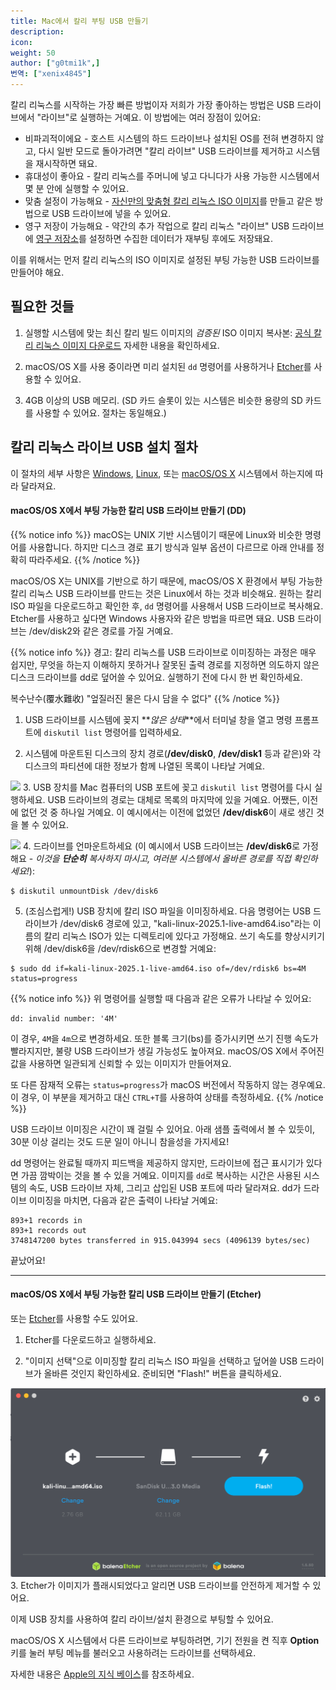 ```yaml
---
title: Mac에서 칼리 부팅 USB 만들기
description:
icon:
weight: 50
author: ["g0tmi1k",]
번역: ["xenix4845"]
---
```


칼리 리눅스를 시작하는 가장 빠른 방법이자 저희가 가장 좋아하는 방법은 USB 드라이브에서 "라이브"로 실행하는 거예요. 이 방법에는 여러 장점이 있어요:

- 비파괴적이에요 - 호스트 시스템의 하드 드라이브나 설치된 OS를 전혀 변경하지 않고, 다시 일반 모드로 돌아가려면 "칼리 라이브" USB 드라이브를 제거하고 시스템을 재시작하면 돼요.
- 휴대성이 좋아요 - 칼리 리눅스를 주머니에 넣고 다니다가 사용 가능한 시스템에서 몇 분 안에 실행할 수 있어요.
- 맞춤 설정이 가능해요 - [자신만의 맞춤형 칼리 리눅스 ISO 이미지](https://kali.org/docs/development/live-build-a-custom-kali-iso/)를 만들고 같은 방법으로 USB 드라이브에 넣을 수 있어요.
- 영구 저장이 가능해요 - 약간의 추가 작업으로 칼리 리눅스 "라이브" USB 드라이브에 [영구 저장소](https://kali.org/docs/usb/usb-persistence/)를 설정하면 수집한 데이터가 재부팅 후에도 저장돼요.

이를 위해서는 먼저 칼리 리눅스의 ISO 이미지로 설정된 부팅 가능한 USB 드라이브를 만들어야 해요.

## 필요한 것들

1. 실행할 시스템에 맞는 최신 칼리 빌드 이미지의 _검증된_ ISO 이미지 복사본: [공식 칼리 리눅스 이미지 다운로드](https://kali.org/docs/introduction/download-official-kali-linux-images/) 자세한 내용을 확인하세요.

2. macOS/OS X를 사용 중이라면 미리 설치된 `dd` 명령어를 사용하거나 [Etcher](https://www.balena.io/etcher/)를 사용할 수 있어요.

3. 4GB 이상의 USB 메모리. (SD 카드 슬롯이 있는 시스템은 비슷한 용량의 SD 카드를 사용할 수 있어요. 절차는 동일해요.)

## 칼리 리눅스 라이브 USB 설치 절차

이 절차의 세부 사항은 [Windows](https://kali.org/docs/usb/live-usb-install-with-windows/), [Linux](https://kali.org/docs/usb/live-usb-install-with-linux/), 또는 [macOS/OS X](https://kali.org/docs/usb/live-usb-install-with-mac/) 시스템에서 하는지에 따라 달라져요.

#### macOS/OS X에서 부팅 가능한 칼리 USB 드라이브 만들기 (DD)

{{% notice info %}}
macOS는 UNIX 기반 시스템이기 때문에 Linux와 비슷한 명령어를 사용합니다. 하지만 디스크 경로 표기 방식과 일부 옵션이 다르므로 아래 안내를 정확히 따라주세요.
{{% /notice %}}

macOS/OS X는 UNIX를 기반으로 하기 때문에, macOS/OS X 환경에서 부팅 가능한 칼리 리눅스 USB 드라이브를 만드는 것은 Linux에서 하는 것과 비슷해요. 원하는 칼리 ISO 파일을 다운로드하고 확인한 후, `dd` 명령어를 사용해서 USB 드라이브로 복사해요. Etcher를 사용하고 싶다면 Windows 사용자와 같은 방법을 따르면 돼요. USB 드라이브는 /dev/disk2와 같은 경로를 가질 거예요.

{{% notice info %}}
경고: 칼리 리눅스를 USB 드라이브로 이미징하는 과정은 매우 쉽지만, 무엇을 하는지 이해하지 못하거나 잘못된 출력 경로를 지정하면 의도하지 않은 디스크 드라이브를 dd로 덮어쓸 수 있어요. 실행하기 전에 다시 한 번 확인하세요.

복수난수(覆水難收) "엎질러진 물은 다시 담을 수 없다"
{{% /notice %}}

1. USB 드라이브를 시스템에 꽂지 **_않은 상태_**에서 터미널 창을 열고 명령 프롬프트에 `diskutil list` 명령어를 입력하세요.

2. 시스템에 마운트된 디스크의 장치 경로(**/dev/disk0**, **/dev/disk1** 등과 같은)와 각 디스크의 파티션에 대한 정보가 함께 나열된 목록이 나타날 거예요.

![](TerminalScreenSnapz010.png)
3. USB 장치를 Mac 컴퓨터의 USB 포트에 꽂고 `diskutil list` 명령어를 다시 실행하세요. USB 드라이브의 경로는 대체로 목록의 마지막에 있을 거예요. 어쨌든, 이전에 없던 것 중 하나일 거예요. 이 예시에서는 이전에 없었던 **/dev/disk6**이 새로 생긴 것을 볼 수 있어요.

![](TerminalScreenSnapz011.png)
4. 드라이브를 언마운트하세요 (이 예시에서 USB 드라이브는 **/dev/disk6**로 가정해요 - _이것을 **단순히** 복사하지 마시고, 여러분 시스템에서 올바른 경로를 직접 확인하세요!_):

```console
$ diskutil unmountDisk /dev/disk6
```

5. (조심스럽게!) USB 장치에 칼리 ISO 파일을 이미징하세요. 다음 명령어는 USB 드라이브가 /dev/disk6 경로에 있고, "kali-linux-2025.1-live-amd64.iso"라는 이름의 칼리 리눅스 ISO가 있는 디렉토리에 있다고 가정해요. 쓰기 속도를 향상시키기 위해 /dev/disk6을 /dev/rdisk6으로 변경할 거예요:

```console
$ sudo dd if=kali-linux-2025.1-live-amd64.iso of=/dev/rdisk6 bs=4M status=progress
```

{{% notice info %}}
위 명령어를 실행할 때 다음과 같은 오류가 나타날 수 있어요:

```plaintext
dd: invalid number: '4M'
```

이 경우, `4M`을 `4m`으로 변경하세요. 또한 블록 크기(bs)를 증가시키면 쓰기 진행 속도가 빨라지지만, 불량 USB 드라이브가 생길 가능성도 높아져요. macOS/OS X에서 주어진 값을 사용하면 일관되게 신뢰할 수 있는 이미지가 만들어져요.

또 다른 잠재적 오류는 `status=progress`가 macOS 버전에서 작동하지 않는 경우예요. 이 경우, 이 부분을 제거하고 대신 `CTRL+T`를 사용하여 상태를 측정하세요.
{{% /notice %}}

USB 드라이브 이미징은 시간이 꽤 걸릴 수 있어요. 아래 샘플 출력에서 볼 수 있듯이, 30분 이상 걸리는 것도 드문 일이 아니니 참을성을 가지세요!

dd 명령어는 완료될 때까지 피드백을 제공하지 않지만, 드라이브에 접근 표시기가 있다면 가끔 깜박이는 것을 볼 수 있을 거예요. 이미지를 `dd`로 복사하는 시간은 사용된 시스템의 속도, USB 드라이브 자체, 그리고 삽입된 USB 포트에 따라 달라져요. dd가 드라이브 이미징을 마치면, 다음과 같은 출력이 나타날 거예요:

```plaintext
893+1 records in
893+1 records out
3748147200 bytes transferred in 915.043994 secs (4096139 bytes/sec)
```

끝났어요!

- - -

#### macOS/OS X에서 부팅 가능한 칼리 USB 드라이브 만들기 (Etcher)

또는 [Etcher](https://www.balena.io/etcher/)를 사용할 수도 있어요.

1. Etcher를 다운로드하고 실행하세요.

2. "이미지 선택"으로 이미징할 칼리 리눅스 ISO 파일을 선택하고 덮어쓸 USB 드라이브가 올바른 것인지 확인하세요. 준비되면 "Flash!" 버튼을 클릭하세요.

![](kali-usb-install-windows.png)
3. Etcher가 이미지가 플래시되었다고 알리면 USB 드라이브를 안전하게 제거할 수 있어요.

이제 USB 장치를 사용하여 칼리 라이브/설치 환경으로 부팅할 수 있어요.

macOS/OS X 시스템에서 다른 드라이브로 부팅하려면, 기기 전원을 켠 직후 **Option** 키를 눌러 부팅 메뉴를 불러오고 사용하려는 드라이브를 선택하세요.

자세한 내용은 [Apple의 지식 베이스](https://support.apple.com/kb/ht1310)를 참조하세요.
